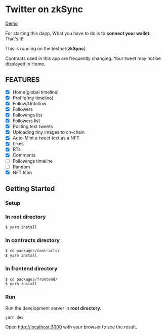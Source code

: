 # Twitter on zkSync

[Demo](https://twitter-eth-git-zksync-yuheinakasaka.vercel.app/)

For starting this dapp, What you have to do is to **connect your wallet**. That's it!

This is running on the testnet(**zkSync**).

Contracts used in this app are frequently changing. Your tweet may not be displayed in Home.

## FEATURES

- [x] Home(global timeline)
- [x] Profile(my timeline)
- [x] Follow/Unfollow
- [x] Followers
- [x] Followings list
- [x] Followers list
- [x] Posting text tweets
- [x] Uploading tiny images to on-chain
- [x] Auto-Mint a tweet text as a NFT
- [x] Likes
- [x] RTs
- [x] Comments
- [ ] Followings timeline
- [ ] Random
- [x] NFT Icon

## Getting Started

### Setup

### In root directory

```bash
$ yarn install
```

### In contracts directory

```bash
$ cd packages/contracts/
$ yarn install
```

### In frontend directory

```bash
$ cd packages/frontend/
$ yarn install
```

### Run

Run the development server in **root directory**.

```bash
yarn dev
```

Open [http://localhost:3000](http://localhost:3000) with your browser to see the result.
